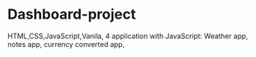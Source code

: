 # Dashboard-project
HTML,CSS,JavaScript,Vanila,  4 application with JavaScript: Weather app, notes app, currency converted app, 
